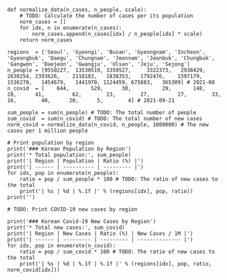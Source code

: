 <pre>
<code>
def normalize_data(n_cases, n_people, scale):
    # TODO: Calculate the number of cases per its population
    norm_cases = []
    for idx, n in enumerate(n_cases):
        norm_cases.append(n_cases[idx] / n_people[idx] * scale)
    return norm_cases

regions  = ['Seoul', 'Gyeongi', 'Busan', 'Gyeongnam', 'Incheon', 'Gyeongbuk', 'Daegu', 'Chungnam', 'Jeonnam', 'Jeonbuk', 'Chungbuk', 'Gangwon', 'Daejeon', 'Gwangju', 'Ulsan', 'Jeju', 'Sejong']
n_people = [9550227,  13530519, 3359527,     3322373,   2938429,     2630254, 2393626,    2118183,   1838353,   1792476,    1597179,   1536270,   1454679,   1441970, 1124459, 675883,   365309] # 2021-08
n_covid  = [    644,       529,      38,          29,       148,          28,      41,         62,        23,        27,         27,        33,        16,        40,      20,      5,        4] # 2021-09-21

sum_people = sum(n_people) # TODO: The total number of people
sum_covid  = sum(n_covid) # TODO: The total number of new cases
norm_covid = normalize_data(n_covid, n_people, 1000000) # The new cases per 1 million people

# Print population by region
print('### Korean Population by Region')
print('* Total population:', sum_people)
print('| Region | Population | Ratio (%) |')
print('| ------ | ---------- | --------- |')
for idx, pop in enumerate(n_people):
    ratio = pop / sum_people * 100 # TODO: The ratio of new cases to the total
    print('| %s | %d | %.1f |' % (regions[idx], pop, ratio))
print('')

# TODO: Print COVID-19 new cases by region

print('### Korean Covid-19 New Cases by Region')
print('* Total new cases:', sum_covid)
print('| Region | New Cases | Ratio (%) | New Cases / 1M |')
print('| ------ | --------- | --------- | -------------- |')
for idx, pop in enumerate(n_covid):
    ratio = pop / sum_covid * 100 # TODO: The ratio of new cases to the total
    print('| %s | %d | %.1f | %.1f |' % (regions[idx], pop, ratio, norm_covid[idx]))
</code>
</pre>
